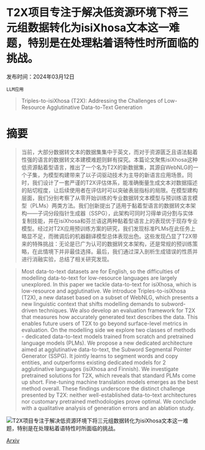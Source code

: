 # T2X项目专注于解决低资源环境下将三元组数据转化为isiXhosa文本这一难题，特别是在处理粘着语特性时所面临的挑战。

发布时间：2024年03月12日

`LLM应用`

> Triples-to-isiXhosa (T2X): Addressing the Challenges of Low-Resource Agglutinative Data-to-Text Generation

# 摘要

> 当前，大部分数据转文本的数据集集中于英文，而对于资源匮乏且语法黏着性强的语言的数据转文本建模难题则鲜有探究。本篇论文聚焦isiXhosa这种低资源黏着型语言，推出了一个名为T2X的新数据集，其源自WebNLG的一个子集，为模型构建带来了以子词驱动技术为主导的新语言应用场景。同时，我们设计了一套严谨的T2X评估体系，能准确衡量生成文本对数据描述的贴切程度，让后续使用者在评估时可以突破表层指标的局限。在模型建构层面，我们分别考察了从零开始训练的专业数据转文本模型与预训练语言模型（PLMs）两类方法。我们创新提出了适用于黏着型语言的数据转文本架构——子词分段指针生成器（SSPG），此架构可同时习得单词分割与实体复制技能，并在isiXhosa和芬兰语这两种黏着型语言上的表现优于现存专业模型。经过对T2X应用预训练方案的研究，我们发现标准PLMs在此任务上略显不足，而微调后的机器翻译模型总体表现出色。这些发现凸显了T2X带来的特殊挑战：无论是已广为认可的数据转文本架构，还是常规的预训练策略，在此情境下并非最佳选择。最后，我们通过深入剖析生成错误的性质并进行消融实验，总结了相关研究发现。

> Most data-to-text datasets are for English, so the difficulties of modelling data-to-text for low-resource languages are largely unexplored. In this paper we tackle data-to-text for isiXhosa, which is low-resource and agglutinative. We introduce Triples-to-isiXhosa (T2X), a new dataset based on a subset of WebNLG, which presents a new linguistic context that shifts modelling demands to subword-driven techniques. We also develop an evaluation framework for T2X that measures how accurately generated text describes the data. This enables future users of T2X to go beyond surface-level metrics in evaluation. On the modelling side we explore two classes of methods - dedicated data-to-text models trained from scratch and pretrained language models (PLMs). We propose a new dedicated architecture aimed at agglutinative data-to-text, the Subword Segmental Pointer Generator (SSPG). It jointly learns to segment words and copy entities, and outperforms existing dedicated models for 2 agglutinative languages (isiXhosa and Finnish). We investigate pretrained solutions for T2X, which reveals that standard PLMs come up short. Fine-tuning machine translation models emerges as the best method overall. These findings underscore the distinct challenge presented by T2X: neither well-established data-to-text architectures nor customary pretrained methodologies prove optimal. We conclude with a qualitative analysis of generation errors and an ablation study.

![T2X项目专注于解决低资源环境下将三元组数据转化为isiXhosa文本这一难题，特别是在处理粘着语特性时所面临的挑战。](../../../paper_images/2403.07567/sspg.png)

[Arxiv](https://arxiv.org/abs/2403.07567)